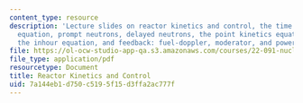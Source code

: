 ```yaml
---
content_type: resource
description: 'Lecture slides on reactor kinetics and control, the time dependent diffusion
  equation, prompt neutrons, delayed neutrons, the point kinetics equation, reactivity,
  the inhour equation, and feedback: fuel-doppler, moderator, and power.'
file: https://ol-ocw-studio-app-qa.s3.amazonaws.com/courses/22-091-nuclear-reactor-safety-spring-2008/7a144eb1d750c5195f15d3ffa2ac777f_MIT22_091S08_lec03.pdf
file_type: application/pdf
resourcetype: Document
title: Reactor Kinetics and Control
uid: 7a144eb1-d750-c519-5f15-d3ffa2ac777f
---
```


